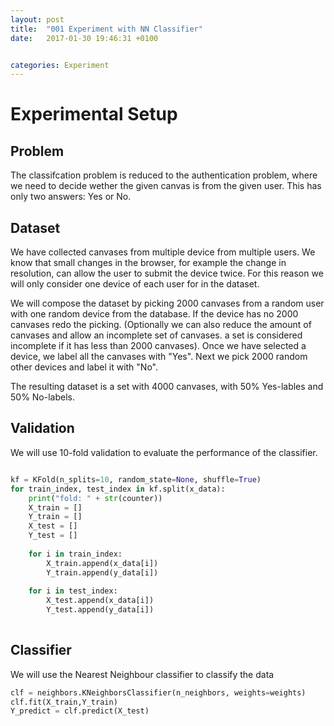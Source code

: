 ```yaml
---
layout: post
title:  "001 Experiment with NN Classifier"
date:   2017-01-30 19:46:31 +0100


categories: Experiment
---
```


# Experimental Setup

## Problem

The classifcation problem is reduced to the authentication problem, where we need to decide wether the given canvas is from the given user. This has only two answers: Yes or No. 

## Dataset

We have collected canvases from multiple device from multiple users. We know that small changes in the browser, for example the change in resolution, can allow the user to submit the device twice. For this reason we will only consider one device of each user for in the dataset. 

We will compose the dataset by picking 2000 canvases from a random user with one random device from the database. If the device has no 2000 canvases redo the picking. (Optionally we can also reduce the amount of canvases and allow an incomplete set of canvases. a set is considered incomplete if it has less than 2000 canvases). Once we have selected a device, we label all the canvases with "Yes". Next we pick 2000 random other devices and label it with "No".

The resulting dataset is a set with 4000 canvases, with 50% Yes-lables and 50% No-labels.

## Validation

We will use 10-fold validation to evaluate the performance of the classifier.



```python

kf = KFold(n_splits=10, random_state=None, shuffle=True)
for train_index, test_index in kf.split(x_data):
    print("fold: " + str(counter))
    X_train = []
    Y_train = []
    X_test = []
    Y_test = []
    
    for i in train_index:
        X_train.append(x_data[i])
        Y_train.append(y_data[i])
        
    for i in test_index:
        X_test.append(x_data[i])
        Y_test.append(y_data[i])
            
```
        

## Classifier

We will use the Nearest Neighbour classifier to classify the data


```python
clf = neighbors.KNeighborsClassifier(n_neighbors, weights=weights)
clf.fit(X_train,Y_train)
Y_predict = clf.predict(X_test)
            
```





